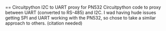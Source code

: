 == Circuitpython I2C to UART proxy for PN532
Circuitpython code to proxy between UART (converted to RS-485) and I2C. I wad having hude issues getting SPI and UART working with the PN532, so chose to take a similar approach to others. (citation needed)
